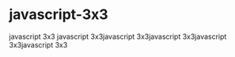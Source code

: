 # javascript-3x3
javascript 3x3 javascript 3x3javascript 3x3javascript 3x3javascript 3x3javascript 3x3
